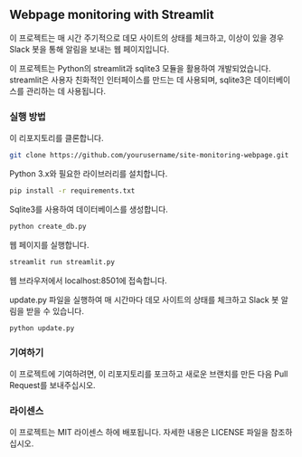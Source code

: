 ## Webpage monitoring with Streamlit


이 프로젝트는 매 시간 주기적으로 데모 사이트의 상태를 체크하고, 이상이 있을 경우 Slack 봇을 통해 알림을 보내는 웹 페이지입니다.

이 프로젝트는 Python의 streamlit과 sqlite3 모듈을 활용하여 개발되었습니다. streamlit은 사용자 친화적인 인터페이스를 만드는 데 사용되며, sqlite3은 데이터베이스를 관리하는 데 사용됩니다.


### 실행 방법
이 리포지토리를 클론합니다.

```bash
git clone https://github.com/yourusername/site-monitoring-webpage.git
```

Python 3.x와 필요한 라이브러리를 설치합니다.

```bash
pip install -r requirements.txt
```

Sqlite3를 사용하여 데이터베이스를 생성합니다.

```bash
python create_db.py
```
웹 페이지를 실행합니다.

```bash
streamlit run streamlit.py
```
웹 브라우저에서 localhost:8501에 접속합니다.

update.py 파일을 실행하여 매 시간마다 데모 사이트의 상태를 체크하고 Slack 봇 알림을 받을 수 있습니다.

```
python update.py
````

### 기여하기
이 프로젝트에 기여하려면, 이 리포지토리를 포크하고 새로운 브랜치를 만든 다음 Pull Request를 보내주십시오.

### 라이센스
이 프로젝트는 MIT 라이센스 하에 배포됩니다. 자세한 내용은 LICENSE 파일을 참조하십시오.
